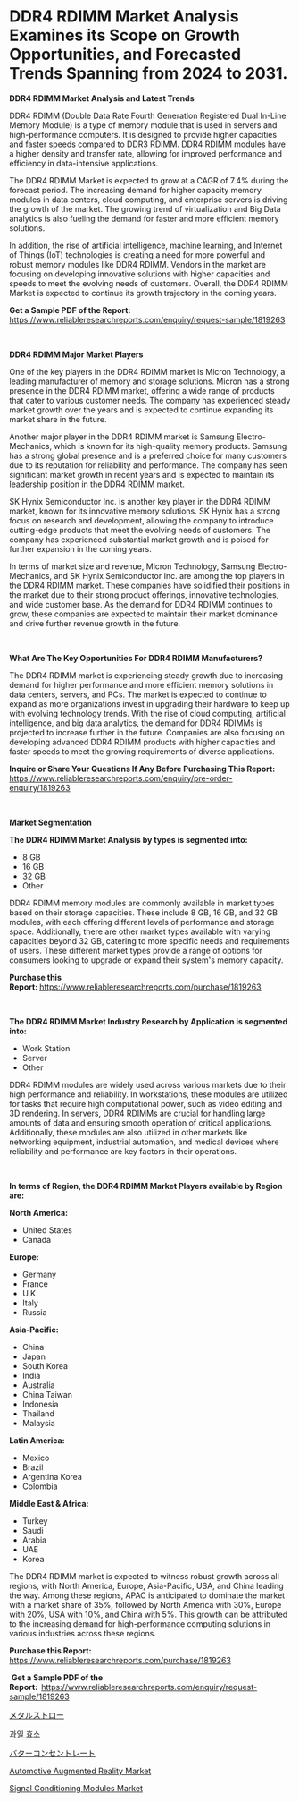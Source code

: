 <p><h1>DDR4 RDIMM Market Analysis Examines its Scope on Growth Opportunities, and Forecasted Trends Spanning from 2024 to 2031.</h1></p><p><strong>DDR4 RDIMM Market Analysis and Latest Trends</strong></p>
<p><p>DDR4 RDIMM (Double Data Rate Fourth Generation Registered Dual In-Line Memory Module) is a type of memory module that is used in servers and high-performance computers. It is designed to provide higher capacities and faster speeds compared to DDR3 RDIMM. DDR4 RDIMM modules have a higher density and transfer rate, allowing for improved performance and efficiency in data-intensive applications.</p><p>The DDR4 RDIMM Market is expected to grow at a CAGR of 7.4% during the forecast period. The increasing demand for higher capacity memory modules in data centers, cloud computing, and enterprise servers is driving the growth of the market. The growing trend of virtualization and Big Data analytics is also fueling the demand for faster and more efficient memory solutions.</p><p>In addition, the rise of artificial intelligence, machine learning, and Internet of Things (IoT) technologies is creating a need for more powerful and robust memory modules like DDR4 RDIMM. Vendors in the market are focusing on developing innovative solutions with higher capacities and speeds to meet the evolving needs of customers. Overall, the DDR4 RDIMM Market is expected to continue its growth trajectory in the coming years.</p></p>
<p><strong>Get a Sample PDF of the Report:&nbsp;</strong> <a href="https://www.reliableresearchreports.com/enquiry/request-sample/1819263">https://www.reliableresearchreports.com/enquiry/request-sample/1819263</a></p>
<p>&nbsp;</p>
<p><strong>DDR4 RDIMM Major Market Players</strong></p>
<p><p>One of the key players in the DDR4 RDIMM market is Micron Technology, a leading manufacturer of memory and storage solutions. Micron has a strong presence in the DDR4 RDIMM market, offering a wide range of products that cater to various customer needs. The company has experienced steady market growth over the years and is expected to continue expanding its market share in the future.</p><p>Another major player in the DDR4 RDIMM market is Samsung Electro-Mechanics, which is known for its high-quality memory products. Samsung has a strong global presence and is a preferred choice for many customers due to its reputation for reliability and performance. The company has seen significant market growth in recent years and is expected to maintain its leadership position in the DDR4 RDIMM market.</p><p>SK Hynix Semiconductor Inc. is another key player in the DDR4 RDIMM market, known for its innovative memory solutions. SK Hynix has a strong focus on research and development, allowing the company to introduce cutting-edge products that meet the evolving needs of customers. The company has experienced substantial market growth and is poised for further expansion in the coming years.</p><p>In terms of market size and revenue, Micron Technology, Samsung Electro-Mechanics, and SK Hynix Semiconductor Inc. are among the top players in the DDR4 RDIMM market. These companies have solidified their positions in the market due to their strong product offerings, innovative technologies, and wide customer base. As the demand for DDR4 RDIMM continues to grow, these companies are expected to maintain their market dominance and drive further revenue growth in the future.</p></p>
<p>&nbsp;</p>
<p><strong>What Are The Key Opportunities For DDR4 RDIMM Manufacturers?</strong></p>
<p><p>The DDR4 RDIMM market is experiencing steady growth due to increasing demand for higher performance and more efficient memory solutions in data centers, servers, and PCs. The market is expected to continue to expand as more organizations invest in upgrading their hardware to keep up with evolving technology trends. With the rise of cloud computing, artificial intelligence, and big data analytics, the demand for DDR4 RDIMMs is projected to increase further in the future. Companies are also focusing on developing advanced DDR4 RDIMM products with higher capacities and faster speeds to meet the growing requirements of diverse applications.</p></p>
<p><strong>Inquire or Share Your Questions If Any Before Purchasing This Report:</strong> <a href="https://www.reliableresearchreports.com/enquiry/pre-order-enquiry/1819263">https://www.reliableresearchreports.com/enquiry/pre-order-enquiry/1819263</a></p>
<p>&nbsp;</p>
<p><strong>Market Segmentation</strong></p>
<p><strong>The DDR4 RDIMM Market Analysis by types is segmented into:</strong></p>
<p><ul><li>8 GB</li><li>16 GB</li><li>32 GB</li><li>Other</li></ul></p>
<p><p>DDR4 RDIMM memory modules are commonly available in market types based on their storage capacities. These include 8 GB, 16 GB, and 32 GB modules, with each offering different levels of performance and storage space. Additionally, there are other market types available with varying capacities beyond 32 GB, catering to more specific needs and requirements of users. These different market types provide a range of options for consumers looking to upgrade or expand their system's memory capacity.</p></p>
<p><strong>Purchase this Report:&nbsp;</strong><a href="https://www.reliableresearchreports.com/purchase/1819263">https://www.reliableresearchreports.com/purchase/1819263</a></p>
<p>&nbsp;</p>
<p><strong>The DDR4 RDIMM Market Industry Research by Application is segmented into:</strong></p>
<p><ul><li>Work Station</li><li>Server</li><li>Other</li></ul></p>
<p><p>DDR4 RDIMM modules are widely used across various markets due to their high performance and reliability. In workstations, these modules are utilized for tasks that require high computational power, such as video editing and 3D rendering. In servers, DDR4 RDIMMs are crucial for handling large amounts of data and ensuring smooth operation of critical applications. Additionally, these modules are also utilized in other markets like networking equipment, industrial automation, and medical devices where reliability and performance are key factors in their operations.</p></p>
<p>&nbsp;</p>
<p><strong>In terms of Region, the DDR4 RDIMM Market Players available by Region are:</strong></p>
<p>
    <p> <strong> North America: </strong>
        <ul>
            <li>United States</li>
            <li>Canada</li>
        </ul>
        </p> 
    <p> <strong> Europe: </strong>
        <ul>
            <li>Germany</li>
            <li>France</li>
            <li>U.K.</li>
            <li>Italy</li>
            <li>Russia</li>
        </ul>
        </p> 
    <p> <strong> Asia-Pacific: </strong>
        <ul>
            <li>China</li>
            <li>Japan</li>
            <li>South Korea</li>
            <li>India</li>
            <li>Australia</li>
            <li>China Taiwan</li>
            <li>Indonesia</li>
            <li>Thailand</li>
            <li>Malaysia</li>
        </ul>
        </p> 
    <p> <strong> Latin America: </strong>
        <ul>
            <li>Mexico</li>
            <li>Brazil</li>
            <li>Argentina Korea</li>
            <li>Colombia</li>
        </ul>
        </p> 
    <p> <strong> Middle East & Africa: </strong>
        <ul>
            <li>Turkey</li>
            <li>Saudi</li>
            <li>Arabia</li>
            <li>UAE</li>
            <li>Korea</li>
        </ul>
    </p>
    </p>
<p><p>The DDR4 RDIMM market is expected to witness robust growth across all regions, with North America, Europe, Asia-Pacific, USA, and China leading the way. Among these regions, APAC is anticipated to dominate the market with a market share of 35%, followed by North America with 30%, Europe with 20%, USA with 10%, and China with 5%. This growth can be attributed to the increasing demand for high-performance computing solutions in various industries across these regions.</p></p>
<p><strong>Purchase this Report: </strong><a href="https://www.reliableresearchreports.com/purchase/1819263">https://www.reliableresearchreports.com/purchase/1819263</a></p>
<p>&nbsp;<strong>Get a Sample PDF of the Report:&nbsp;&nbsp;</strong><a href="https://www.reliableresearchreports.com/enquiry/request-sample/1819263">https://www.reliableresearchreports.com/enquiry/request-sample/1819263</a></p>
<p><strong></strong></p>
<p><p><a href="https://github.com/mcbeesbxa270/Market-Research-Report-List-1/blob/main/61182819774.md">メタルストロー</a></p><p><a href="https://github.com/CliftonFisher9067/Market-Research-Report-List-1/blob/main/97742879113.md">과일 효소</a></p><p><a href="https://github.com/EmoryYundt1935/Market-Research-Report-List-1/blob/main/72796389775.md">バターコンセントレート</a></p><p><a href="https://issuu.com/reportprime-2/docs/automotive-augmented-reality-market-size-2030.pptx">Automotive Augmented Reality Market</a></p><p><a href="https://github.com/changoleonlaverguenzanoexiste/Market-Research-Report-List-2/blob/main/signal-conditioning-modules-market.md">Signal Conditioning Modules Market</a></p></p>